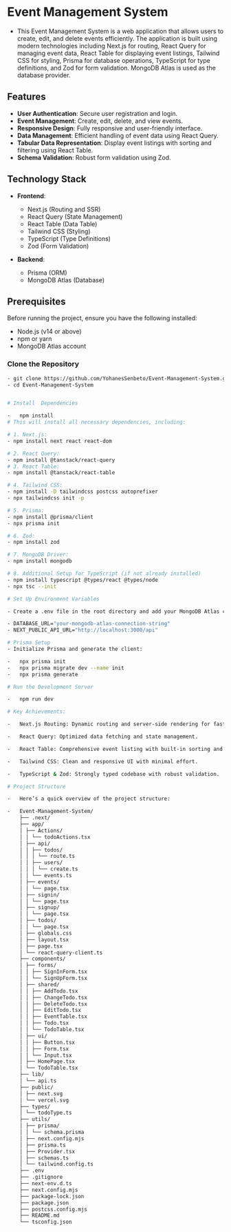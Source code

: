 # Event Management System

-   This Event Management System is a web application that allows users to create, edit, and delete events efficiently. The application is built using modern technologies including Next.js for routing, React Query for managing event data, React Table for displaying event listings, Tailwind CSS for styling, Prisma for database operations, TypeScript for type definitions, and Zod for form validation. MongoDB Atlas is used as the database provider.

## Features

-   **User Authentication**: Secure user registration and login.
-   **Event Management**: Create, edit, delete, and view events.
-   **Responsive Design**: Fully responsive and user-friendly interface.
-   **Data Management**: Efficient handling of event data using React Query.
-   **Tabular Data Representation**: Display event listings with sorting and filtering using React Table.
-   **Schema Validation**: Robust form validation using Zod.

## Technology Stack

-   **Frontend**:

    -   Next.js (Routing and SSR)
    -   React Query (State Management)
    -   React Table (Data Table)
    -   Tailwind CSS (Styling)
    -   TypeScript (Type Definitions)
    -   Zod (Form Validation)

-   **Backend**:
    -   Prisma (ORM)
    -   MongoDB Atlas (Database)

## Prerequisites

Before running the project, ensure you have the following installed:

-   Node.js (v14 or above)
-   npm or yarn
-   MongoDB Atlas account

### Clone the Repository

```bash
- git clone https://github.com/YohanesSenbeto/Event-Management-System.git
- cd Event-Management-System


# Install  Dependencies

-   npm install
# This will install all necessary dependencies, including:

# 1. Next.js:
- npm install next react react-dom

# 2. React Query:
- npm install @tanstack/react-query
# 3. React Table:
- npm install @tanstack/react-table

# 4. Tailwind CSS:
- npm install -D tailwindcss postcss autoprefixer
- npx tailwindcss init -p

# 5. Prisma:
- npm install @prisma/client
- npx prisma init

# 6. Zod:
- npm install zod

# 7. MongoDB Driver:
- npm install mongodb

# 8. Additional Setup for TypeScript (if not already installed)
- npm install typescript @types/react @types/node
- npx tsc --init

# Set Up Environment Variables

- Create a .env file in the root directory and add your MongoDB Atlas connection string:

- DATABASE_URL="your-mongodb-atlas-connection-string"
- NEXT_PUBLIC_API_URL="http://localhost:3000/api"

# Prisma Setup
- Initialize Prisma and generate the client:

-   npx prisma init
-   npx prisma migrate dev --name init
-   npx prisma generate

# Run the Development Server

-   npm run dev

# Key Achievements:

-   Next.js Routing: Dynamic routing and server-side rendering for fast and efficient navigation.

-   React Query: Optimized data fetching and state management.

-   React Table: Comprehensive event listing with built-in sorting and filtering.

-   Tailwind CSS: Clean and responsive UI with minimal effort.

-   TypeScript & Zod: Strongly typed codebase with robust validation.

# Project Structure

-   Here’s a quick overview of the project structure:

-   Event-Management-System/
    ├── .next/
    ├── app/
    │ ├── Actions/
    │ │ └── todoActions.tsx
    │ ├── api/
    │ │ ├── todos/
    │ │ │ └── route.ts
    │ │ ├── users/
    │ │ │ └── create.ts
    │ │ └── events.ts
    │ ├── events/
    │ │ └── page.tsx
    │ ├── signin/
    │ │ └── page.tsx
    │ ├── signup/
    │ │ └── page.tsx
    │ ├── todos/
    │ │ └── page.tsx
    │ ├── globals.css
    │ ├── layout.tsx
    │ ├── page.tsx
    │ └── react-query-client.ts
    ├── components/
    │ ├── forms/
    │ │ ├── SignInForm.tsx
    │ │ └── SignUpForm.tsx
    │ ├── shared/
    │ │ ├── AddTodo.tsx
    │ │ ├── ChangeTodo.tsx
    │ │ ├── DeleteTodo.tsx
    │ │ ├── EditTodo.tsx
    │ │ ├── EventTable.tsx
    │ │ ├── Todo.tsx
    │ │ └── TodoTable.tsx
    │ ├── ui/
    │ │ ├── Button.tsx
    │ │ ├── Form.tsx
    │ │ └── Input.tsx
    │ ├── HomePage.tsx
    │ └── TodoTable.tsx
    ├── lib/
    │ └── api.ts
    ├── public/
    │ ├── next.svg
    │ └── vercel.svg
    ├── types/
    │ └── todoType.ts
    ├── utils/
    │ ├── prisma/
    │ │ └── schema.prisma
    │ ├── next.config.mjs
    │ ├── prisma.ts
    │ ├── Provider.tsx
    │ ├── schemas.ts
    │ └── tailwind.config.ts
    ├── .env
    ├── .gitignore
    ├── next-env.d.ts
    ├── next.config.mjs
    ├── package-lock.json
    ├── package.json
    ├── postcss.config.mjs
    ├── README.md
    └── tsconfig.json
```

